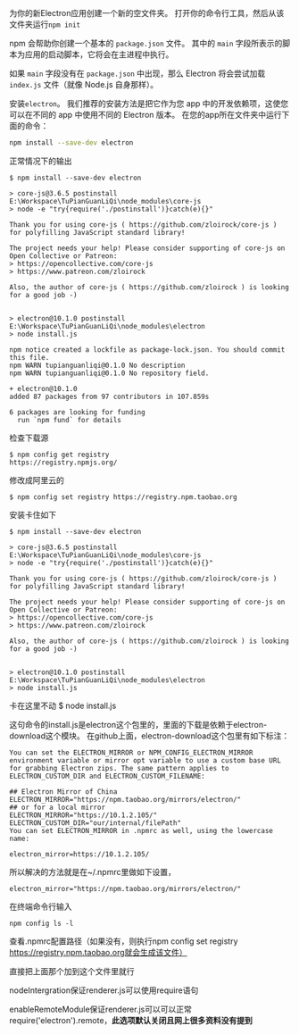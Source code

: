 为你的新Electron应用创建一个新的空文件夹。 打开你的命令行工具，然后从该文件夹运行`npm init`

npm 会帮助你创建一个基本的 `package.json` 文件。 其中的 `main` 字段所表示的脚本为应用的启动脚本，它将会在主进程中执行。 

如果 `main` 字段没有在 `package.json` 中出现，那么 Electron 将会尝试加载 `index.js` 文件（就像 Node.js 自身那样）。

安装`electron`。 我们推荐的安装方法是把它作为您 app 中的开发依赖项，这使您可以在不同的 app 中使用不同的 Electron 版本。 在您的app所在文件夹中运行下面的命令：

```sh
npm install --save-dev electron
```

正常情况下的输出

```
$ npm install --save-dev electron

> core-js@3.6.5 postinstall E:\Workspace\TuPianGuanLiQi\node_modules\core-js
> node -e "try{require('./postinstall')}catch(e){}"

Thank you for using core-js ( https://github.com/zloirock/core-js ) for polyfilling JavaScript standard library!

The project needs your help! Please consider supporting of core-js on Open Collective or Patreon:
> https://opencollective.com/core-js
> https://www.patreon.com/zloirock

Also, the author of core-js ( https://github.com/zloirock ) is looking for a good job -)


> electron@10.1.0 postinstall E:\Workspace\TuPianGuanLiQi\node_modules\electron
> node install.js

npm notice created a lockfile as package-lock.json. You should commit this file.
npm WARN tupianguanliqi@0.1.0 No description
npm WARN tupianguanliqi@0.1.0 No repository field.

+ electron@10.1.0
added 87 packages from 97 contributors in 107.859s

6 packages are looking for funding
  run `npm fund` for details
```

检查下载源

```
$ npm config get registry
https://registry.npmjs.org/
```

修改成阿里云的

```
$ npm config set registry https://registry.npm.taobao.org
```

安装卡住如下

```
$ npm install --save-dev electron

> core-js@3.6.5 postinstall E:\Workspace\TuPianGuanLiQi\node_modules\core-js
> node -e "try{require('./postinstall')}catch(e){}"

Thank you for using core-js ( https://github.com/zloirock/core-js ) for polyfilling JavaScript standard library!

The project needs your help! Please consider supporting of core-js on Open Collective or Patreon:
> https://opencollective.com/core-js
> https://www.patreon.com/zloirock

Also, the author of core-js ( https://github.com/zloirock ) is looking for a good job -)


> electron@10.1.0 postinstall E:\Workspace\TuPianGuanLiQi\node_modules\electron
> node install.js

```

卡在这里不动 $ node install.js

这句命令的install.js是electron这个包里的，里面的下载是依赖于electron-download这个模块。
 在github上面，electron-download这个包里有如下标注：

```
You can set the ELECTRON_MIRROR or NPM_CONFIG_ELECTRON_MIRROR environment variable or mirror opt variable to use a custom base URL for grabbing Electron zips. The same pattern applies to ELECTRON_CUSTOM_DIR and ELECTRON_CUSTOM_FILENAME:

## Electron Mirror of China
ELECTRON_MIRROR="https://npm.taobao.org/mirrors/electron/"
## or for a local mirror
ELECTRON_MIRROR="https://10.1.2.105/"
ELECTRON_CUSTOM_DIR="our/internal/filePath"
You can set ELECTRON_MIRROR in .npmrc as well, using the lowercase name:

electron_mirror=https://10.1.2.105/
```

所以解决的方法就是在~/.npmrc里做如下设置，

```
electron_mirror="https://npm.taobao.org/mirrors/electron/"
```

在终端命令行输入

```
npm config ls -l 
```

查看.npmrc配置路径（如果没有，则执行npm config set registry https://registry.npm.taobao.org就会生成该文件）

直接把上面那个加到这个文件里就行

nodeIntergration保证renderer.js可以使用require语句

enableRemoteModule保证renderer.js可以可以正常require('electron').remote，**此选项默认关闭且网上很多资料没有提到**
